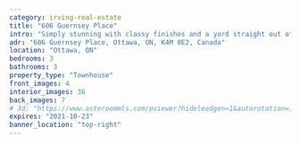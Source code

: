 ```yaml
---
category: irving-real-estate
title: "606 Guernsey Place"
intro: "Simply stunning with classy finishes and a yard straight out of a designer magazine!"
adr: "606 Guernsey Place, Ottawa, ON, K4M 0E2, Canada"
location: "Ottawa, ON"
bedrooms: 3
bathrooms: 3
property_type: "Townhouse"
front_images: 4
interior_images: 36
back_images: 7
# 3d: "https://www.asteroommls.com/pviewer?hideleadgen=1&autorotation=1&defaultviewdollhouse=0&showdollhousehotspot=1&stopbgaudio=1&autonav=0&token=W_3YCFgji0WJ24_t6uvFCQ"
expires: "2021-10-23"
banner_location: "top-right"
---
```

